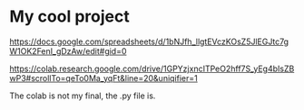 # My cool project
 https://docs.google.com/spreadsheets/d/1bNJfh_llgtEVczKOsZ5JlEGJtc7gW1OK2FenI_gDzAw/edit#gid=0


https://colab.research.google.com/drive/1GPYzjxncITPeO2hff7S_yEg4bIsZBwP3#scrollTo=qeTo0Ma_yqFt&line=20&uniqifier=1

The colab is not my final, the .py file is.
